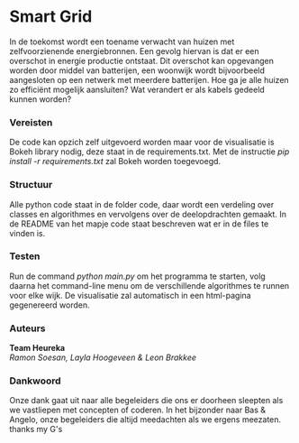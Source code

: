 # Smart Grid

In de toekomst wordt een toename verwacht van huizen met zelfvoorzienende energiebronnen. Een gevolg hiervan is dat er een overschot
in energie productie ontstaat. Dit overschot kan opgevangen worden door middel van batterijen, een woonwijk wordt bijvoorbeeld aangesloten op een netwerk met meerdere batterijen. Hoe ga je alle huizen zo efficiënt mogelijk aansluiten? Wat verandert er als kabels gedeeld kunnen worden?

### Vereisten  

De code kan opzich zelf uitgevoerd worden maar voor de visualisatie is Bokeh library nodig, deze staat in de requirements.txt.
Met de instructie *pip install -r requirements.txt* zal Bokeh worden toegevoegd.

### Structuur

Alle python code staat in de folder code, daar wordt een verdeling over classes en algorithmes en vervolgens over de deelopdrachten gemaakt. In de README van het mapje code staat beschreven wat er in de files te vinden is.

### Testen

Run de command *python main.py* om het programma te starten, volg daarna het command-line menu om de verschillende algorithmes te runnen voor elke wijk.
De visualisatie zal automatisch in een html-pagina gegenereerd worden.

### Auteurs
**Team Heureka**  
*Ramon Soesan, Layla Hoogeveen & Leon Brakkee*

### Dankwoord

Onze dank gaat uit naar alle begeleiders die ons er doorheen sleepten als we vastliepen met concepten of coderen. In het bijzonder naar Bas & Angelo, onze begeleiders die altijd meedachten als we ergens meezaten. thanks my G's
